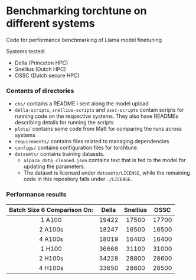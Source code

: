 # Benchmarking torchtune on different systems

Code for performance benchmarking of Llama model finetuning

Systems tested:
- Della (Princeton HPC)
- Snellius (Dutch HPC)
- OSSC (Dutch secure HPC)


### Contents of directories
- `cbs/` contains a README I sent along the model upload
- `della-scripts`, `snellius-scripts` and `ossc-scripts` contain scripts for running code on the respective systems. They also have READMEs describing details for running the scripts
- `plots/` contains some code from Matt for comparing the runs across systems
- `requirements/` contains files related to managing dependencies
-  `configs/` contains configuration files for torchtune.
- `datasets/` contains training datasets.
    - `alpaca_data_cleaned.json` contains text that is fed to the model for updating the parameters.
    - The dataset is licensed under `datasets/LICENSE`, while the remaining code in this repository falls under `./LICENSE`.


### Performance results

| Batch Size 6 Comparison On: | Della | Snellius | OSSC  |
|:---------------------------:|:-----:|:--------:|:-----:|
|            1 A100           | 19422 |   17500  | 17700 | 
|           2 A100s           | 18247 |   16500  | 16500 |
|           4 A100s           | 18019 |   16400  | 16400 |
|            1 H100           | 36668 |   31100  | 31000 |
|           2 H100s           | 34228 |   28800  | 28600 |
|           4 H100s           | 33650 |   28600  | 28500 |
